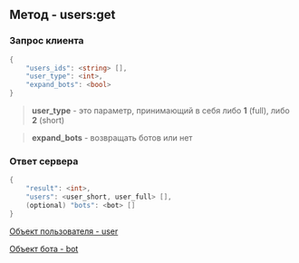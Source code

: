 ## Метод - users:get

### **Запрос клиента**
```c#
{
    "users_ids": <string> [],
    "user_type": <int>,
    "expand_bots": <bool>
}
```

>**user_type** - это параметр, принимающий в себя либо **1** (full), либо **2** (short)

>**expand_bots** - возвращать ботов или нет

### **Ответ сервера**
```c#
{
    "result": <int>,
    "users": <user_short, user_full> [],
    (optional) "bots": <bot> []
}
```

[Объект пользователя - user](../../../objects/user.md)

[Объект бота - bot](../../../objects/bot.md)
